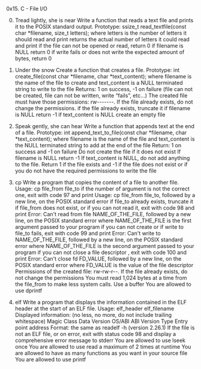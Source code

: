 0x15. C - File I/O

0. Tread lightly, she is near
Write a function that reads a text file and prints it to the POSIX standard output.
Prototype: ssize_t read_textfile(const char *filename, size_t letters);
where letters is the number of letters it should read and print
returns the actual number of letters it could read and print
if the file can not be opened or read, return 0
if filename is NULL return 0
if write fails or does not write the expected amount of bytes, return 0

1. Under the snow
Create a function that creates a file.
Prototype: int create_file(const char *filename, char *text_content);
where filename is the name of the file to create and text_content is a
NULL terminated string to write to the file
Returns: 1 on success, -1 on failure (file can not be created,
file can not be written, write “fails”, etc…)
The created file must have those permissions: rw-------.
If the file already exists, do not change the permissions.
if the file already exists, truncate it
if filename is NULL return -1
if text_content is NULL create an empty file

2. Speak gently, she can hear
Write a function that appends text at the end of a file.
Prototype: int append_text_to_file(const char *filename, char *text_content);
where filename is the name of the file and text_content is the NULL terminated
string to add at the end of the file
Return: 1 on success and -1 on failure
Do not create the file if it does not exist
If filename is NULL return -1
If text_content is NULL, do not add anything to the file. Return 1 if the file
exists and -1 if the file does not exist or if you do not have the required
permissions to write the file




3. cp
Write a program that copies the content of a file to another file.
Usage: cp file_from file_to
if the number of argument is not the correct one, exit with code 97 and print
Usage: cp file_from file_to, followed by a new line, on the POSIX standard error
if file_to already exists, truncate it
if file_from does not exist, or if you can not read it, exit with code 98 and
print Error: Can't read from file NAME_OF_THE_FILE, followed by a new line,
on the POSIX standard error
where NAME_OF_THE_FILE is the first argument passed to your program
if you can not create or if write to file_to fails, exit with code 99 and print
Error: Can't write to NAME_OF_THE_FILE, followed by a new line, on the POSIX
standard error
where NAME_OF_THE_FILE is the second argument passed to your program
if you can not close a file descriptor , exit with code 100 and print Error:
Can't close fd FD_VALUE, followed by a new line, on the POSIX standard error
where FD_VALUE is the value of the file descriptor
Permissions of the created file: rw-rw-r--. If the file already exists,
do not change the permissions
You must read 1,024 bytes at a time from the file_from to make less system
calls. Use a buffer
You are allowed to use dprintf



4. elf
Write a program that displays the information contained in the ELF header
at the start of an ELF file.
Usage: elf_header elf_filename
Displayed information: (no less, no more, do not include trailing whitespace)
Magic
Class
Data
Version
OS/ABI
ABI Version
Type
Entry point address
Format: the same as readelf -h (version 2.26.1)
If the file is not an ELF file, or on error, exit with status code 98 and
display a comprehensive error message to stderr
You are allowed to use lseek once
You are allowed to use read a maximum of 2 times at runtime
You are allowed to have as many functions as you want in your source file
You are allowed to use printf